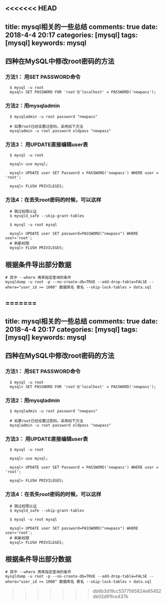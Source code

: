 <<<<<<< HEAD
---
title: mysql相关的一些总结
comments: true
date: 2018-4-4 20:17
categories: [mysql]
tags: [mysql]
keywords: mysql
---

## 四种在MySQL中修改root密码的方法
### 方法1： 用SET PASSWORD命令
```
  $ mysql -u root
  mysql> SET PASSWORD FOR 'root'@'localhost' = PASSWORD('newpass');
```
### 方法2：用mysqladmin
```
  $ mysqladmin -u root password "newpass"

  # 如果root已经设置过密码，采用如下方法
  mysqladmin -u root password oldpass "newpass"
```
### 方法3： 用UPDATE直接编辑user表
```
  $ mysql -u root

  mysql> use mysql;

  mysql> UPDATE user SET Password = PASSWORD('newpass') WHERE user = 'root';

  mysql> FLUSH PRIVILEGES;
```
### 方法4：在丢失root密码的时候，可以这样
```
  # 跳过权限认证
  $ mysqld_safe --skip-grant-tables

  $ mysql -u root mysql

  mysql> UPDATE user SET password=PASSWORD("newpass") WHERE user='root';
  # 刷新权限
  mysql> FLUSH PRIVILEGES;
```


## 根据条件导出部分数据
```
# 其中 --where 用来指定查询的条件
mysqldump -u root -p --no-create-db=TRUE --add-drop-table=FALSE --where="user_id >= 1000" 数据库名 表名 --skip-lock-tables > data.sql
```

=======
---
title: mysql相关的一些总结
comments: true
date: 2018-4-4 20:17
categories: [mysql]
tags: [mysql]
keywords: mysql
---

## 四种在MySQL中修改root密码的方法
### 方法1： 用SET PASSWORD命令
```
  $ mysql -u root
  mysql> SET PASSWORD FOR 'root'@'localhost' = PASSWORD('newpass');
```
### 方法2：用mysqladmin
```
  $ mysqladmin -u root password "newpass"

  # 如果root已经设置过密码，采用如下方法
  mysqladmin -u root password oldpass "newpass"
```
### 方法3： 用UPDATE直接编辑user表
```
  $ mysql -u root

  mysql> use mysql;

  mysql> UPDATE user SET Password = PASSWORD('newpass') WHERE user = 'root';

  mysql> FLUSH PRIVILEGES;
```
### 方法4：在丢失root密码的时候，可以这样
```
  # 跳过权限认证
  $ mysqld_safe --skip-grant-tables

  $ mysql -u root mysql

  mysql> UPDATE user SET password=PASSWORD("newpass") WHERE user='root';
  # 刷新权限
  mysql> FLUSH PRIVILEGES;
```


## 根据条件导出部分数据
```
# 其中 --where 用来指定查询的条件
mysqldump -u root -p --no-create-db=TRUE --add-drop-table=FALSE --where="user_id >= 1000" 数据库名 表名 --skip-lock-tables > data.sql
```

>>>>>>> db6b3d19cc5377565824e65452db02d91fce437b
